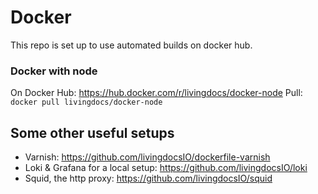 # Docker

This repo is set up to use automated builds on docker hub.

### Docker with node

On Docker Hub: https://hub.docker.com/r/livingdocs/docker-node
Pull: `docker pull livingdocs/docker-node`


## Some other useful setups

- Varnish: https://github.com/livingdocsIO/dockerfile-varnish
- Loki & Grafana for a local setup: https://github.com/livingdocsIO/loki
- Squid, the http proxy: https://github.com/livingdocsIO/squid
